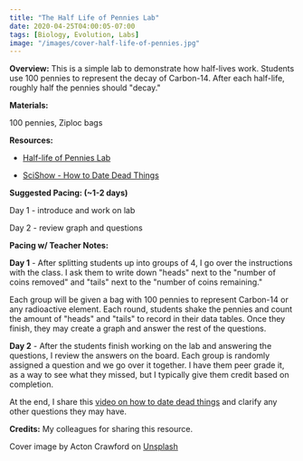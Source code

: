 ```yaml
---
title: "The Half Life of Pennies Lab"
date: 2020-04-25T04:00:05-07:00
tags: [Biology, Evolution, Labs]
image: "/images/cover-half-life-of-pennies.jpg"
---
```


**Overview:** This is a simple lab to demonstrate how half-lives work. Students use 100 pennies to represent the decay of Carbon-14. After each half-life, roughly half the pennies should "decay."

**Materials:**

100 pennies, Ziploc bags

**Resources:**

- [Half-life of Pennies Lab](/downloads/half-life-of-pennies-lab.pdf)

- [SciShow - How to Date Dead Things](https://youtu.be/fx3BqQ44zDE)

**Suggested Pacing: (~1-2 days)**

Day 1 - introduce and work on lab

Day 2 - review graph and questions

**Pacing w/ Teacher Notes:**

**Day 1** - After splitting students up into groups of 4, I go over the instructions with the class. I ask them to write down "heads" next to the "number of coins removed" and "tails" next to the "number of coins remaining."

Each group will be given a bag with 100 pennies to represent Carbon-14 or any radioactive element. Each round, students shake the pennies and count the amount of "heads" and "tails" to record in their data tables. Once they finish, they may create a graph and answer the rest of the questions.

**Day 2** - After the students finish working on the lab and answering the questions, I review the answers on the board. Each group is randomly assigned a question and we go over it together. I have them peer grade it, as a way to see what they missed, but I typically give them credit based on completion.

At the end, I share this [video on how to date dead things](https://www.youtube.com/watch?v=fx3BqQ44zDE&t=1s) and clarify any other questions they may have.

**Credits:** My colleagues for sharing this resource.

Cover image by Acton Crawford on <a href="https://unsplash.com/photos/a-close-up-of-a-bunch-of-wood-logs-o_LZY_olDPo">Unsplash</a>
